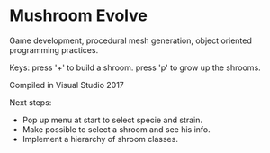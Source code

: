 # Mushroom Evolve
Game development, procedural mesh generation, object oriented programming practices.

Keys: 
press '+' to build a shroom.
press 'p' to grow up the shrooms.

Compiled in Visual Studio 2017

Next steps:
  - Pop up menu at start to select specie and strain.
  - Make possible to select a shroom and see his info.
  - Implement a hierarchy of shroom classes.

